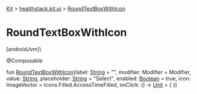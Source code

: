 
[Kit](../../kit.html) > [healthstack.kit.ui](index.html) > [RoundTextBoxWithIcon](-round-text-box-with-icon.html)



# RoundTextBoxWithIcon



[androidJvm]\




@Composable



fun [RoundTextBoxWithIcon](-round-text-box-with-icon.html)(label: [String](https://kotlinlang.org/api/latest/jvm/stdlib/kotlin/-string/index.html) = &quot;&quot;, modifier: Modifier = Modifier, value: [String](https://kotlinlang.org/api/latest/jvm/stdlib/kotlin/-string/index.html), placeholder: [String](https://kotlinlang.org/api/latest/jvm/stdlib/kotlin/-string/index.html) = &quot;Select&quot;, enabled: [Boolean](https://kotlinlang.org/api/latest/jvm/stdlib/kotlin/-boolean/index.html) = true, icon: ImageVector = Icons.Filled.AccessTimeFilled, onClick: () -&gt; [Unit](https://kotlinlang.org/api/latest/jvm/stdlib/kotlin/-unit/index.html) = { })




